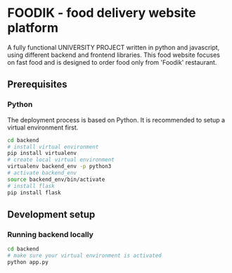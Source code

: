 # FOODIK - food delivery website platform
A fully functional UNIVERSITY PROJECT written in python and javascript, using different backend and frontend libraries. This food website focuses on fast food and is designed to order food only from 'Foodik' restaurant.

## Prerequisites

### Python

The deployment process is based on Python. It is recommended to setup a virtual
environment first.

```bash
cd backend
# install virtual environment
pip install virtualenv
# create local virtual environment
virtualenv backend_env -p python3
# activate backend_env
source backend_env/bin/activate
# install flask
pip install flask
```

## Development setup

### Running backend locally
```bash
cd backend
# make sure your virtual environment is activated
python app.py
```

